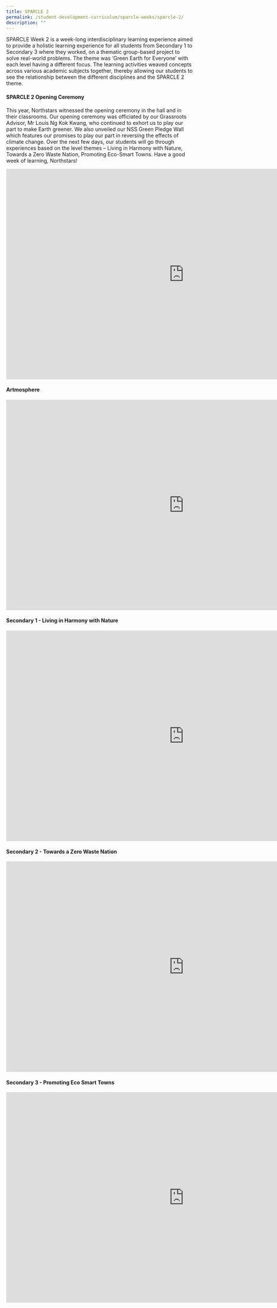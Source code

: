 ```yaml
---
title: SPARCLE 2
permalink: /student-development-curriculum/sparcle-weeks/sparcle-2/
description: ""
---
```


<p>SPARCLE Week 2 is a week-long interdisciplinary learning experience aimed to provide a holistic learning experience for all students from Secondary 1 to Secondary 3 where they worked, on a thematic group-based project to solve real-world problems. The theme was &lsquo;Green Earth for Everyone&rsquo; with each level having a different focus. The learning activities weaved concepts across various academic subjects together, thereby allowing our students to see the relationship between the different disciplines and the SPARCLE 2 theme.</p>
<h4><strong>SPARCLE 2 Opening Ceremony</strong></h4>
<p>This year, Northstars witnessed the opening ceremony in the hall and in their classrooms. Our opening ceremony was officiated by our Grassroots Advisor, Mr Louis Ng Kok Kwang, who continued to exhort us to play our part to make Earth greener. We also unveiled our NSS Green Pledge Wall which features our promises to play our part in reversing the effects of climate change. Over the next few days, our students will go through experiences based on the level themes &ndash; Living in Harmony with Nature, Towards a Zero Waste Nation, Promoting Eco-Smart Towns. Have a good week of learning, Northstars!</p>
<iframe src="https://docs.google.com/presentation/d/e/2PACX-1vS-sEHx5wbBh1vP7UdXlHBHPw5zKmBUT2muvSuLvwKAYuBDTzEncTOQ9OabW2vYXoxMV615VfGC4mYV/embed?start=false&loop=false&delayms=10000" frameborder="0" width="960" height="569" allowfullscreen="true"></iframe>
<h4><strong>Artmosphere</strong></h4>
<iframe src="https://docs.google.com/presentation/d/e/2PACX-1vQtFXNuaaZG8AwgZD9EoGiL0gEWG55V8jjxsycmtPXoqssRaQyQbHteKJl1poc8bFI6-BWlj3A7n0yy/embed?start=false&loop=false&delayms=10000" frameborder="0" width="960" height="569" allowfullscreen="true"></iframe>
<h4><strong>Secondary 1 - Living in Harmony with Nature</strong></h4>
<iframe src="https://docs.google.com/presentation/d/e/2PACX-1vRlkmwoxv0KDw67fC64gYyVa8vxvtYnsDq0883Rhg5rieHbuOG8ar-bzieYFERFrcva-dClr1WzmlQq/embed?start=false&loop=false&delayms=10000" frameborder="0" width="960" height="569" allowfullscreen="true"></iframe>
<h4><strong>Secondary 2 - Towards a Zero Waste Nation</strong></h4>
<iframe src="https://docs.google.com/presentation/d/e/2PACX-1vRmJ5fByDImJ3elCY3jJ9W-YZMzbvJ7B8tpfqKNaPl7OTyzl3EFQtv3JQ5eNu8k1ihP5PZj_08QpFpR/embed?start=false&loop=false&delayms=10000" frameborder="0" width="960" height="569" allowfullscreen="true"></iframe>
<h4><strong>Secondary 3 - Promoting Eco Smart Towns</strong></h4>
<iframe src="https://docs.google.com/presentation/d/e/2PACX-1vRzzVfUoL1doUQU40NbqO_MJ5zb0Z_hbyVNiGO2G_dEjt-bA229l9LXPgC_RGxywhGujsao13gttQmA/embed?start=false&loop=false&delayms=10000" frameborder="0" width="960" height="569" allowfullscreen="true"></iframe>